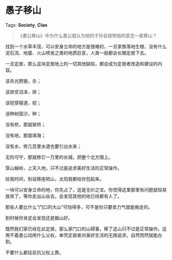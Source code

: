 # 愚子移山

Tags: **Society**, **Clan**

> 《愚公移山》中为什么愚公就认为他的子孙会按照他的意志一直移山？



找到一个水草丰茂、可以安身立命的地方是很难的，一旦家族落地生根，没有什么泥石流、地震、火山喷发之类的地质巨变，人类一般都会长期定居下去。

一旦定居，那么这块定居地上的一切其他缺陷，都会成为定居者改造和建设的内容。

该杀光野狼，杀；

该排空沼泽，排；

该挖穿隧道，挖；

该种树固沙，种；

没有桥，那就架桥；

没有地，那就填海；

没有水，修几百里水道也要引出水来；

无险可守，那就修它一万里的长城，把整个北方围上。

穿山越岭，上天入地，只不过是追求美好生活的正常操作。

给我时间，别说移座把山，太阳我都给你包起来。

  


一块可以安身立命的地，你先占了，这是无价之宝。你觉得这里那里有问题就轻易放弃了，等你走出山谷去，会发现其他的地已经都有人了。

那些人要比什么“门口的大山”可怕得多，可不是你只要卖力气就能搬走的。

到时候你肯定会发现还是搬山好。

既然我们家已经在此定居，那么家门口的山碍事，移了这山只不过是正常操作。这用不着愚公动用什么父权，单凭定居者对美好生活的无限追求，自然而然就能办到。

不要什么都往反抗父权上靠。



